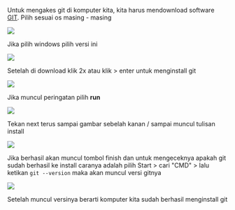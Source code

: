 Untuk mengakes git di komputer kita, kita harus mendownload software [GIT](https://git-scm.com/downloads). Pilih sesuai os masing - masing
  
![](https://i.ibb.co.com/LRPGgP8/pkr51.png)
  
Jika pilih windows pilih versi ini  
  
![](https://i.ibb.co.com/7zMkMhZ/pkr52.png)
  
Setelah di download klik 2x atau klik > enter untuk menginstall git
  
![](https://i.ibb.co.com/2gb5K5g/pkr53.png)
  
Jika muncul peringatan pilih **run**
  
![](https://i.ibb.co.com/Dr8rVFd/pkr54.png)
  
Tekan next terus sampai gambar sebelah kanan / sampai muncul tulisan install
  
![](https://i.ibb.co.com/XpGnPMW/pkr55.png)
  
Jika berhasil akan muncul tombol finish dan untuk mengeceknya apakah git sudah berhasil ke install caranya adalah pilih Start > cari "CMD" > lalu ketikan `git --version` maka akan muncul versi gitnya  
  
![](https://i.ibb.co.com/sCGJtCg/pkr56.png)
  
Setelah muncul versinya berarti komputer kita sudah berhasil menginstall git